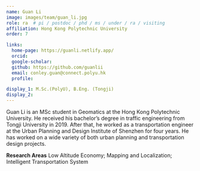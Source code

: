 ```yaml
---
name: Guan Li
image: images/team/guan_li.jpg
role: ra  # pi / postdoc / phd / ms / under / ra / visiting
affiliation: Hong Kong Polytechnic University
order: 7

links:
  home-page: https://guanli.netlify.app/
  orcid: 
  google-scholar: 
  github: https://github.com/guanlii
  email: conley.guan@connect.polyu.hk
  profile: 

display_1: M.Sc.(PolyU), B.Eng. (Tongji)
display_2: 
---
```


<!--  Add a short self introduction here -->
<!-- Like Research Areas -->

Guan Li is an MSc student in Geomatics at the Hong Kong Polytechnic University. He received his bachelor’s degree in traffic engineering from Tongji University in 2019. After that, he worked as a transportation engineer at the Urban Planning and Design Institute of Shenzhen for four years.
He has worked on a wide variety of both urban planning and transportation design projects.

**Research Areas**
Low Altitude Economy; Mapping and Localization; Intelligent Transportation System
